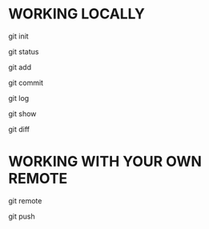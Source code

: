 
WORKING LOCALLY
===============

git init

git status

git add

git commit

git log

git show

git diff


WORKING WITH YOUR OWN REMOTE
============================

git remote

git push